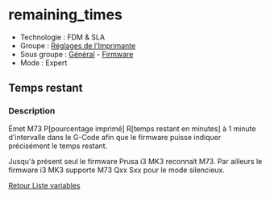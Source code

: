 # remaining_times

* Technologie : FDM & SLA
* Groupe : [Réglages de l'Imprimante](../printer_settings/printer_settings.md)
* Sous groupe : [Général](../printer_settings/printer_settings.md#général) - [Firmware](../printer_settings/printer_settings.md#firmware)
* Mode : Expert

## Temps restant

### Description


Émet M73 P[pourcentage imprimé] R[temps restant en minutes] à 1 minute d'intervalle dans le G-Code afin que le firmware puisse indiquer précisément le temps restant.

Jusqu'à présent seul le firmware Prusa i3 MK3 reconnaît M73. Par ailleurs le firmware i3 MK3 supporte M73 Qxx Sxx pour le mode silencieux.

[Retour Liste variables](variable_list.md)